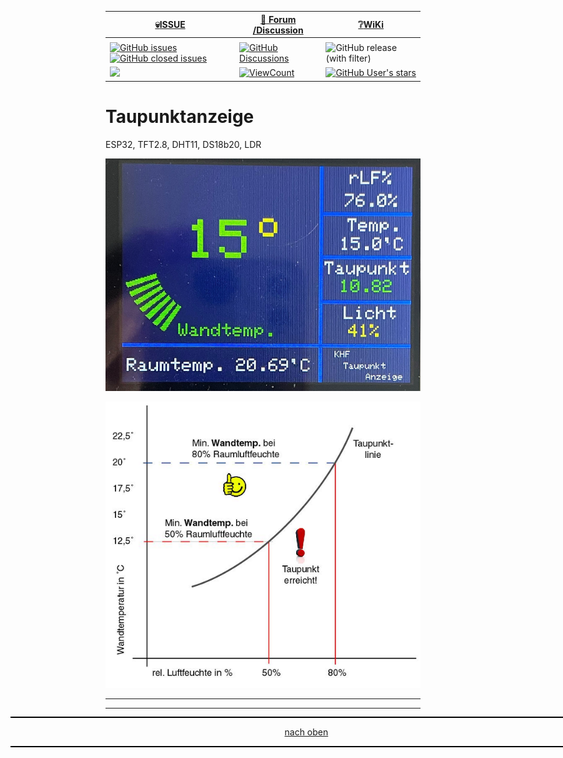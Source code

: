 <a name="oben"></a>

<div align="center">

  |[:skull:ISSUE](https://github.com/frankyhub/Taupunktanzeige/issues?q=is%3Aissue)|[:speech_balloon: Forum /Discussion](https://github.com/frankyhub/Taupunktanzeige/discussions)|[:grey_question:WiKi](https://github.com/frankyhub/Taupunktanzeige/wiki)|
|--|--|--|
| | | |
|<a href="https://github.com/frankyhub/Taupunktanzeige/issues">![GitHub issues](https://img.shields.io/github/issues/frankyhub/Taupunktanzeige)![GitHub closed issues](https://img.shields.io/github/issues-closed/frankyhub/Taupunktanzeige)|<a href="https://github.com/frankyhub/Taupunktanzeige/discussions">![GitHub Discussions](https://img.shields.io/github/discussions/frankyhub/Taupunktanzeige)|![GitHub release (with filter)](https://img.shields.io/github/v/release/frankyhub/Taupunktanzeige)|
| <a href="https://github.com/frankyhub/Taupunktanzeige/pulse" alt="Activity"><img src="https://img.shields.io/github/commit-activity/m/badges/shields" />| <a href="https://github.com/frankyhub/Taupunktanzeige/graphs/traffic"><img alt="ViewCount" src="https://views.whatilearened.today/views/github/frankyhub/github-clone-count-badge.svg">  |<a href="https://github.com/frankyhub?tab=stars"> ![GitHub User's stars](https://img.shields.io/github/stars/frankyhub)|
</div>





# Taupunktanzeige
ESP32, TFT2.8, DHT11, DS18b20, LDR


![Bild](pic/Taupunktanzeige.png)


![Bild](pic/W-L-Diagramm.png)



---

<div style="position:absolute; left:2cm; ">   
<ol class="breadcrumb" style="border-top: 2px solid black;border-bottom:2px solid black; height: 45px; width: 900px;"> <p align="center"><a href="#oben">nach oben</a></p></ol>
</div>  

---

